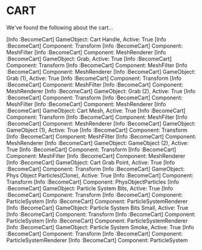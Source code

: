 # CART

We've found the following about the cart...

[Info   :BecomeCart]       GameObject: Cart Handle, Active: True
[Info   :BecomeCart]         Component: Transform
[Info   :BecomeCart]         Component: MeshFilter
[Info   :BecomeCart]         Component: MeshRenderer
[Info   :BecomeCart]         GameObject: Grab, Active: True
[Info   :BecomeCart]           Component: Transform
[Info   :BecomeCart]           Component: MeshFilter
[Info   :BecomeCart]           Component: MeshRenderer
[Info   :BecomeCart]         GameObject: Grab (1), Active: True
[Info   :BecomeCart]           Component: Transform
[Info   :BecomeCart]           Component: MeshFilter
[Info   :BecomeCart]           Component: MeshRenderer
[Info   :BecomeCart]         GameObject: Grab (2), Active: True
[Info   :BecomeCart]           Component: Transform
[Info   :BecomeCart]           Component: MeshFilter
[Info   :BecomeCart]           Component: MeshRenderer
[Info   :BecomeCart]       GameObject: Cart Mesh, Active: True
[Info   :BecomeCart]         Component: Transform
[Info   :BecomeCart]         Component: MeshFilter
[Info   :BecomeCart]         Component: MeshRenderer
[Info   :BecomeCart]         GameObject: GameObject (1), Active: True
[Info   :BecomeCart]           Component: Transform
[Info   :BecomeCart]           Component: MeshFilter
[Info   :BecomeCart]           Component: MeshRenderer
[Info   :BecomeCart]         GameObject: GameObject (2), Active: True
[Info   :BecomeCart]           Component: Transform
[Info   :BecomeCart]           Component: MeshFilter
[Info   :BecomeCart]           Component: MeshRenderer
[Info   :BecomeCart]       GameObject: Cart Grab Point, Active: True
[Info   :BecomeCart]         Component: Transform
[Info   :BecomeCart]       GameObject: Phys Object Particles(Clone), Active: True
[Info   :BecomeCart]         Component: Transform
[Info   :BecomeCart]         Component: PhysObjectParticles
[Info   :BecomeCart]         GameObject: Particle System Bits, Active: True
[Info   :BecomeCart]           Component: Transform
[Info   :BecomeCart]           Component: ParticleSystem
[Info   :BecomeCart]           Component: ParticleSystemRenderer
[Info   :BecomeCart]         GameObject: Particle System Bits Small, Active: True
[Info   :BecomeCart]           Component: Transform
[Info   :BecomeCart]           Component: ParticleSystem
[Info   :BecomeCart]           Component: ParticleSystemRenderer
[Info   :BecomeCart]         GameObject: Particle System Smoke, Active: True
[Info   :BecomeCart]           Component: Transform
[Info   :BecomeCart]           Component: ParticleSystemRenderer
[Info   :BecomeCart]           Component: ParticleSystem